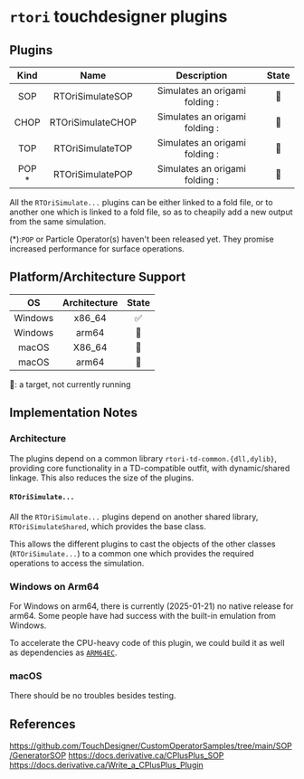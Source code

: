 # `rtori` touchdesigner plugins

## Plugins

|Kind |Name              |Description                     |State|
|:---:|:----------------:|:------------------------------:|:---:|
|SOP  | RTOriSimulateSOP | Simulates an origami folding  :|🚧|
|CHOP | RTOriSimulateCHOP| Simulates an origami folding  :|🎯|
|TOP  | RTOriSimulateTOP | Simulates an origami folding  :|🎯|
|POP *| RTOriSimulatePOP | Simulates an origami folding  :|🎯|

All the `RTOriSimulate...` plugins can be either linked to a fold file,
or to another one which is linked to a fold file, so as to cheapily add a new output from the same simulation.

(*):`POP` or Particle Operator(s) haven't been released yet. They promise increased performance for surface operations.

## Platform/Architecture Support

|OS       |Architecture|State|
|:-------:|:----------:|:---:|
|Windows  |x86_64      |✅   |
|Windows  |arm64       |🎯   |
|macOS    |X86_64      |🎯   |
|macOS    |arm64       |🎯   |

🎯: a target, not currently running

## Implementation Notes

### Architecture

The plugins depend on a common library `rtori-td-common.{dll,dylib}`, providing core functionality in a TD-compatible outfit, with dynamic/shared linkage. This also reduces the size of the plugins.

#### `RTOriSimulate...`

All the `RTOriSimulate...` plugins depend on another shared library,
`RTOriSimulateShared`, which provides the base class.

This allows the different plugins to cast the objects of the other classes (`RTOriSimulate...`)
to a common one which provides the required operations to access the simulation.

### Windows on Arm64

For Windows on arm64, there is currently (2025-01-21) no native release for arm64.
Some people have had success with the built-in emulation from Windows.

To accelerate the CPU-heavy code of this plugin, we could build it as well as dependencies as [`ARM64EC`](https://learn.microsoft.com/en-us/windows/arm/arm64ec).

### macOS

There should be no troubles besides testing.

## References

<https://github.com/TouchDesigner/CustomOperatorSamples/tree/main/SOP/GeneratorSOP>
<https://docs.derivative.ca/CPlusPlus_SOP>
<https://docs.derivative.ca/Write_a_CPlusPlus_Plugin>
